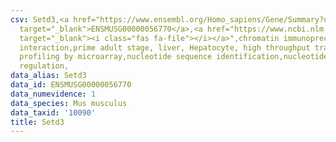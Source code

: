```yaml
---
csv: Setd3,<a href="https://www.ensembl.org/Homo_sapiens/Gene/Summary?db=core;g=ENSMUSG00000056770"
  target="_blank">ENSMUSG00000056770</a>,<a href="https://www.ncbi.nlm.nih.gov/pubmed/23834426"
  target="_blank"><i class="fas fa-file"></i></a>",chromatin immunoprecipitation assay,direct
  interaction,prime adult stage, liver, Hepatocyte, high throughput transcription
  profiling by microarray,nucleotide sequence identification,nucleotide sequence identification,transcriptional
  regulation,
data_alias: Setd3
data_id: ENSMUSG00000056770
data_numevidence: 1
data_species: Mus musculus
data_taxid: '10090'
title: Setd3
---
```

